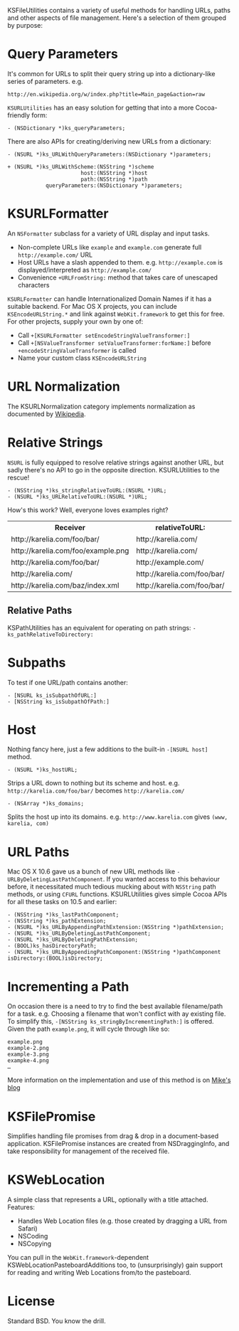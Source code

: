 KSFileUtilities contains a variety of useful methods for handling URLs, paths and other aspects of file management. Here's a selection of them grouped by purpose:

Query Parameters
================

It's common for URLs to split their query string up into a dictionary-like series of parameters. e.g.

    http://en.wikipedia.org/w/index.php?title=Main_page&action=raw

`KSURLUtilities` has an easy solution for getting that into a more Cocoa-friendly form:

    - (NSDictionary *)ks_queryParameters;

There are also APIs for creating/deriving new URLs from a dictionary:

    - (NSURL *)ks_URLWithQueryParameters:(NSDictionary *)parameters;
    
	+ (NSURL *)ks_URLWithScheme:(NSString *)scheme
	                       host:(NSString *)host
	                       path:(NSString *)path
	            queryParameters:(NSDictionary *)parameters;

KSURLFormatter
==============

An `NSFormatter` subclass for a variety of URL display and input tasks.

- Non-complete URLs like `example` and `example.com` generate full `http://example.com/` URL
- Host URLs have a slash appended to them. e.g. `http://example.com` is displayed/interpreted as `http://example.com/`
- Convenience `+URLFromString:` method that takes care of unescaped characters

`KSURLFormatter` can handle Internationalized Domain Names if it has a suitable backend. For Mac OS X projects, you can include `KSEncodeURLString.*` and link against `WebKit.framework` to get this for free. For other projects, supply your own by one of:

* Call `+[KSURLFormatter setEncodeStringValueTransformer:]`
* Call `+[NSValueTransformer setValueTransformer:forName:]` before `+encodeStringValueTransformer` is called
* Name your custom class `KSEncodeURLString`

URL Normalization
=================

The KSURLNormalization category implements normalization as documented by [Wikipedia](http://en.wikipedia.org/wiki/URL_normalization).

Relative Strings
================

`NSURL` is fully equipped to resolve relative strings against another URL, but sadly there's no API to go in the opposite direction. KSURLUtilities to the rescue!

	- (NSString *)ks_stringRelativeToURL:(NSURL *)URL;
	- (NSURL *)ks_URLRelativeToURL:(NSURL *)URL;

How's this work? Well, everyone loves examples right?

<table>
	<tr><th>Receiver</th><th>relativeToURL:</th><th>Return Value</th></tr>
	<tr><td>http://karelia.com/foo/bar/</td><td>http://karelia.com/</td><td>foo/bar/</td></tr>
	<tr><td>http://karelia.com/foo/example.png</td><td>http://karelia.com/</td><td>foo/example.png</td></tr>
	<tr><td>http://karelia.com/foo/bar/</td><td>http://example.com/</td><td>http://karelia.com/foo/bar/</td></tr>
	<tr><td>http://karelia.com/</td><td>http://karelia.com/foo/bar/</td><td>../../</td></tr>
	<tr><td>http://karelia.com/baz/index.xml</td><td>http://karelia.com/foo/bar/</td><td>../../baz/index.xml</td></tr>
</table>

Relative Paths
--------------

KSPathUtilities has an equivalent for operating on path strings: `-ks_pathRelativeToDirectory:`

Subpaths
========

To test if one URL/path contains another:

	- [NSURL ks_isSubpathOfURL:]
	- [NSString ks_isSubpathOfPath:]

Host
====

Nothing fancy here, just a few additions to the built-in `-[NSURL host]` method.

	- (NSURL *)ks_hostURL;
	
Strips a URL down to nothing but its scheme and host. e.g. `http://karelia.com/foo/bar/` becomes `http://karelia.com/`

	- (NSArray *)ks_domains;
	
Splits the host up into its domains. e.g. `http://www.karelia.com` gives `(www, karelia, com)`

URL Paths
=========

Mac OS X 10.6 gave us a bunch of new URL methods like `-URLByDeletingLastPathComponent`. If you wanted access to this behaviour before, it necessitated much tedious mucking about with `NSString` path methods, or using `CFURL` functions. KSURLUtilities gives simple Cocoa APIs for all these tasks on 10.5 and earlier:

	- (NSString *)ks_lastPathComponent;
	- (NSString *)ks_pathExtension;
	- (NSURL *)ks_URLByAppendingPathExtension:(NSString *)pathExtension;
	- (NSURL *)ks_URLByDeletingLastPathComponent;
	- (NSURL *)ks_URLByDeletingPathExtension;
	- (BOOL)ks_hasDirectoryPath;
	- (NSURL *)ks_URLByAppendingPathComponent:(NSString *)pathComponent isDirectory:(BOOL)isDirectory;

Incrementing a Path
===================

On occasion there is a need to try to find the best available filename/path for a task. e.g. Choosing a filename that won't conflict with ay existing file. To simplify this, `-[NSString ks_stringByIncrementingPath:]` is offered. Given the path `example.png`, it will cycle through like so:

	example.png
	example-2.png
	example-3.png
	exampke-4.png
	…

More information on the implementation and use of this method is on [Mike's blog](http://www.mikeabdullah.net/incrementing-paths.html)

KSFilePromise
=============

Simplifies handling file promises from drag & drop in a document-based application. KSFilePromise instances are created from NSDraggingInfo, and take responsibility for management of the received file.

KSWebLocation
=============

A simple class that represents a URL, optionally with a title attached. Features:

- Handles Web Location files (e.g. those created by dragging a URL from Safari)
- NSCoding
- NSCopying

You can pull in the `WebKit.framework`-dependent KSWebLocationPasteboardAdditions too, to (unsurprisingly) gain support for reading and writing Web Locations from/to the pasteboard.

License
=======

Standard BSD. You know the drill.
